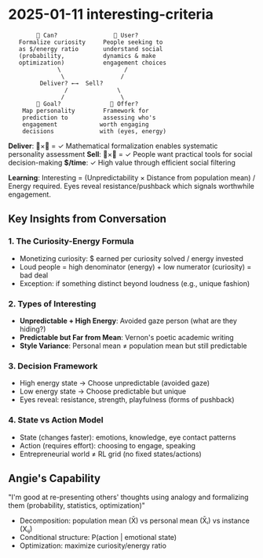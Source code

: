 # 2025-01-11 interesting-criteria

```
        🐢 Can?                👾 User?
   Formalize curiosity     People seeking to
   as $/energy ratio       understand social
   (probability,           dynamics & make
   optimization)           engagement choices
              \                  /
               \                /
         Deliver? ←→  Sell?
                /              \
               /                \
        🐅 Goal?              🐙 Offer?  
    Map personality        Framework for
    prediction to          assessing who's
    engagement            worth engaging
    decisions             with (eyes, energy)
```

**Deliver**: 🐅×🐢 = ✓ Mathematical formalization enables systematic personality assessment
**Sell**: 👾×🐙 = ✓ People want practical tools for social decision-making
**$/time**: ✓ High value through efficient social filtering

**Learning**: Interesting = (Unpredictability × Distance from population mean) / Energy required. Eyes reveal resistance/pushback which signals worthwhile engagement.

## Key Insights from Conversation

### 1. The Curiosity-Energy Formula
- Monetizing curiosity: $ earned per curiosity solved / energy invested
- Loud people = high denominator (energy) + low numerator (curiosity) = bad deal
- Exception: if something distinct beyond loudness (e.g., unique fashion)

### 2. Types of Interesting
- **Unpredictable + High Energy**: Avoided gaze person (what are they hiding?)
- **Predictable but Far from Mean**: Vernon's poetic academic writing
- **Style Variance**: Personal mean ≠ population mean but still predictable

### 3. Decision Framework
- High energy state → Choose unpredictable (avoided gaze)
- Low energy state → Choose predictable but unique
- Eyes reveal: resistance, strength, playfulness (forms of pushback)

### 4. State vs Action Model
- State (changes faster): emotions, knowledge, eye contact patterns
- Action (requires effort): choosing to engage, speaking
- Entrepreneurial world ≠ RL grid (no fixed states/actions)

## Angie's Capability
"I'm good at re-presenting others' thoughts using analogy and formalizing them (probability, statistics, optimization)"
- Decomposition: population mean (X̄) vs personal mean (X̄ᵢ) vs instance (Xᵢⱼ)
- Conditional structure: P(action | emotional state)
- Optimization: maximize curiosity/energy ratio